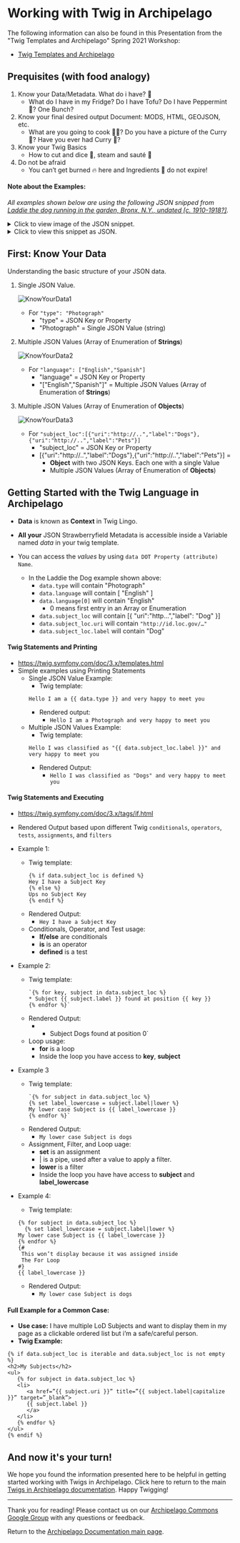 # Working with Twig in Archipelago

The following information can also be found in this Presentation from the "Twig Templates and Archipelago" Spring 2021 Workshop:
- [Twig Templates and Archipelago](https://docs.google.com/presentation/d/1qgYYESR1eMWuPXkpFwLnFiWXVZAf9Lhhaafq6Z3E138/edit?usp=sharing)

## Prequisites (with food analogy)

1. Know your Data/Metadata. What do i have? :thinking:
	- What do I have in my Fridge? Do I have Tofu? Do I have Peppermint :candy:? One Bunch?
2. Know your final desired output Document: MODS, HTML, GEOJSON, etc. 
	- What are you going to cook :cook:? Do you have a picture of the Curry :curry:? Have you ever had Curry :stew:?
3. Know your Twig Basics
	- How to cut and dice :knife:, steam and sauté :bowl_with_spoon:
4. Do not be afraid
	- You can’t get burned :fire: here and Ingredients :strawberry: do not expire!

#### Note about the Examples:
_All examples shown below are using the following JSON snipped from [Laddie the dog running in the garden, Bronx, N.Y., undated [c. 1910-1918?]](https://archipelago.nyc/do/17355bdb-d784-4037-96fe-5c160296e639)._

<details><summary>Click to view image of the JSON snippet.</summary>
  <span>

![LaddieJSON](../imgs/LaddieJSON.png)

</span>
</details> 

<details><summary>Click to view this snippet as JSON.</summary>
  <span>

```json
{
    "type": "Photograph",
    "label": "Laddie the dog running in the garden, Bronx, N.Y., undated [c. 1910-1918?]",
    "owner": "New-York Historical Society, 170 Central Park West, New York, NY 10024, 212-873-3400.",
    "rights": "This digital image may be used for educational or scholarly purposes without restriction. Commercial and other uses of the item are prohibited without prior written permission from the New-York Historical Society. For more information, please visit the New-York Historical Society's Rights and Reproductions Department web page at http:\/\/www.nyhistory.org\/about\/rights-reproductions",
    "language": [
        "English"
    ],
    "documents": [],
    "publisher": "",
    "ismemberof": "111",
    "creator_lod": [
        {
            "name_uri": "",
            "role_uri": "http:\/\/id.loc.gov\/vocabulary\/relators\/pht",
            "agent_type": "personal",
            "name_label": "Stonebridge, George Ehler",
            "role_label": "Photographer"
        }
    ],
    "description": "George Ehler Stonebridge (d. 1941) was an amateur photographer who lived and worked in the Bronx, New York.",
    "subject_loc": [
        {
            "uri": "http:\/\/id.loc.gov\/authorities\/subjects\/sh85038796",
            "label": "Dogs"
        }
    ],
    "date_created": "1910-01-01"
}
```

</span>
</details>  	

## First: Know Your Data
Understanding the basic structure of your JSON data. 

1. Single JSON Value.

	![KnowYourData1](../imgs/KnowYourData1.png)
	- For `"type": "Photograph"`
		- "type" = JSON Key or Property
		- "Photograph" = Single JSON Value (string)

2. Multiple JSON Values (Array of Enumeration of **Strings**)

	![KnowYourData2](../imgs/KnowYourData2.png)
	- For `"language": ["English","Spanish"]`
		- "language" = JSON Key or Property
		- "["English","Spanish"]" = Multiple JSON Values (Array of Enumeration of **Strings**)

3. Multiple JSON Values	(Array of Enumeration of **Objects**)

	![KnowYourData3](../imgs/KnowYourData3.png)
	- For `"subject_loc":[{"uri":"http://..","label":"Dogs"},{"uri":"http://..","label":"Pets"}]`
		- "subject_loc" = JSON Key or Property
		- [{"uri":"http://..","label":"Dogs"},{"uri":"http://..","label":"Pets"}] =
			- **Object** with two JSON Keys. Each one with a single Value
			- Multiple JSON Values (Array of Enumeration of **Objects**)

## Getting Started with the Twig Language in Archipelago

- **Data** is known as **Context** in Twig Lingo.

- **All your** JSON Strawberryfield Metadata is accessible inside a Variable named _data_ in your twig template. 

- You can access the _values_ by using `data DOT Property (attribute) Name`.
	- In the Laddie the Dog example shown above:
		- `data.type` will contain "Photograph"
		- `data.language` will contain [ "English" ]
		- `data.language[0]` will contain "English" 
			- 0 means first entry in an Array or Enumeration
		- `data.subject_loc` will contain [{ "uri":"http…","label": "Dog" }]
		- `data.subject_loc.uri` will contain `"http://id.loc.gov/…"`
		- `data.subject_loc.label` will contain "Dog"

#### Twig Statements and Printing 
- https://twig.symfony.com/doc/3.x/templates.html
- Simple examples using Printing Statements
	- Single JSON Value Example:
		- Twig template: 
		 ```twig
		 Hello I am a {{ data.type }} and very happy to meet you
		 ````
		- Rendered output:
			- `Hello I am a Photograph and very happy to meet you`
	- Multiple JSON Values Example:
		- Twig template:
		```twig
		Hello I was classified as "{{ data.subject_loc.label }}" and very happy to meet you
		````
		- Rendered Output:
			- `Hello I was classified as "Dogs" and very happy to meet you`

#### Twig Statements and Executing
- https://twig.symfony.com/doc/3.x/tags/if.html
- Rendered Output based upon different Twig `conditionals`, `operators`, `tests`, `assignments`, and `filters`

- Example 1:
	- Twig template:
		```twig
		{% if data.subject_loc is defined %}
		Hey I have a Subject Key
		{% else %}
		Ups no Subject Key
		{% endif %}
		```
	- Rendered Output:
		- `Hey I have a Subject Key`
	- Conditionals, Operator, and Test usage:
		- **If/else** are conditionals
		- **is** is an operator
		- **defined** is a test	

- Example 2:
	- Twig template:
		```twig
		`{% for key, subject in data.subject_loc %}
		* Subject {{ subject.label }} found at position {{ key }}
		{% endfor %}`
		````
	- Rendered Output:
		- * Subject Dogs found at position 0`
	- Loop usage:	
		- **for** is a loop
		- Inside the loop you have access to **key**, **subject**

- Example 3
	- Twig template:
		```twig
		`{% for subject in data.subject_loc %}
		{% set label_lowercase = subject.label|lower %}
		My lower case Subject is {{ label_lowercase }}
		{% endfor %}`
		````
	- Rendered Output:
		- `My lower case Subject is dogs`
	- Assignment, Filter, and Loop uage:	
		- **set** is an assignment 
		- | is a pipe, used after a value to apply a filter.
		- **lower** is a filter
		- Inside the loop you have have access to **subject** and **label_lowercase**

- Example 4:
	- Twig template: 
	```twig
	{% for subject in data.subject_loc %}
	  {% set label_lowercase = subject.label|lower %}
	My lower case Subject is {{ label_lowercase }}
	{% endfor %}
	{# 
	 This won’t display because it was assigned inside 
	 The For Loop
	#}
	{{ label_lowercase }}
	```
	- Rendered Output:
		- `My lower case Subject is dogs`

#### Full Example for a Common Case:

- **Use case:** I have multiple LoD Subjects and want to display them in my page as a clickable ordered list but i’m a safe/careful person.
- **Twig Example:**
```twig
{% if data.subject_loc is iterable and data.subject_loc is not empty %}
<h2>My Subjects</h2>
<ul>
   {% for subject in data.subject_loc %}
   <li>
      <a href=”{{ subject.uri }}” title=”{{ subject.label|capitalize }}” target=”_blank”>
      {{ subject.label }}
      </a>
   </li> 
   {% endfor %}
</ul>
{% endif %}
```
## And now it's your turn!

We hope you found the information presented here to be helpful in getting started working with Twigs in Archipelago. Click here to return to the main [Twigs in Archipelago documentation](../docs/metadatatwigs.md). Happy Twigging!

---

Thank you for reading! Please contact us on our [Archipelago Commons Google Group](https://groups.google.com/forum/#!forum/archipelago-commons) with any questions or feedback.

Return to the [Archipelago Documentation main page](../README.md).


